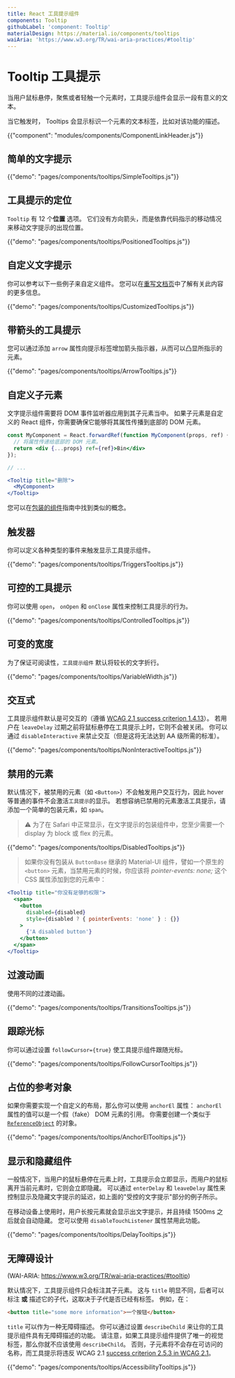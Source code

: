 ```yaml
---
title: React 工具提示组件
components: Tooltip
githubLabel: 'component: Tooltip'
materialDesign: https://material.io/components/tooltips
waiAria: 'https://www.w3.org/TR/wai-aria-practices/#tooltip'
---
```


# Tooltip 工具提示

<p class="description">当用户鼠标悬停，聚焦或者轻触一个元素时，工具提示组件会显示一段有意义的文本。</p>

当它触发时， Tooltips 会显示标识一个元素的文本标签，比如对该功能的描述。

{{"component": "modules/components/ComponentLinkHeader.js"}}

## 简单的文字提示

{{"demo": "pages/components/tooltips/SimpleTooltips.js"}}

## 工具提示的定位

`Tooltip` 有 12 个**位置** 选项。 它们没有方向箭头，而是依靠代码指示的移动情况来移动文字提示的出现位置。

{{"demo": "pages/components/tooltips/PositionedTooltips.js"}}

## 自定义文字提示

你可以参考以下一些例子来自定义组件。 您可以在[重写文档页](/customization/components/)中了解有关此内容的更多信息。

{{"demo": "pages/components/tooltips/CustomizedTooltips.js"}}

## 带箭头的工具提示

您可以通过添加 `arrow` 属性向提示标签增加箭头指示器，从而可以凸显所指示的元素。

{{"demo": "pages/components/tooltips/ArrowTooltips.js"}}

## 自定义子元素

文字提示组件需要将 DOM 事件监听器应用到其子元素当中。 如果子元素是自定义的 React 组件，你需要确保它能够将其属性传播到底部的 DOM 元素。

```jsx
const MyComponent = React.forwardRef(function MyComponent(props, ref) {
  // 将属性传递给底部的 DOM 元素。
  return <div {...props} ref={ref}>Bin</div>
});

// ...

<Tooltip title="删除">
  <MyComponent>
</Tooltip>
```

您可以在[包装的组件](/guides/composition/#wrapping-components)指南中找到类似的概念。

## 触发器

你可以定义各种类型的事件来触发显示工具提示组件。

{{"demo": "pages/components/tooltips/TriggersTooltips.js"}}

## 可控的工具提示

你可以使用 `open`， `onOpen` 和 `onClose` 属性来控制工具提示的行为。

{{"demo": "pages/components/tooltips/ControlledTooltips.js"}}

## 可变的宽度

为了保证可阅读性，`工具提示组件` 默认将较长的文字折行。

{{"demo": "pages/components/tooltips/VariableWidth.js"}}

## 交互式

工具提示组件默认是可交互的（遵循 [WCAG 2.1 success criterion 1.4.13](https://www.w3.org/TR/WCAG21/#content-on-hover-or-focus)）。 若用户在 `leaveDelay` 过期之前将鼠标悬停在工具提示上时，它则不会被关闭。 你可以通过 `disableInteractive` 来禁止交互（但是这将无法达到 AA 级所需的标准）。

{{"demo": "pages/components/tooltips/NonInteractiveTooltips.js"}}

## 禁用的元素

默认情况下，被禁用的元素（如 `<Button>`）不会触发用户交互行为，因此 hover 等普通的事件不会激活`工具提示`的显示。 若想容纳已禁用的元素激活工具提示，请添加一个简单的包装元素，如 `span`。

> ⚠️  为了在 Safari 中正常显示，在文字提示的包装组件中，您至少需要一个 display 为 block 或 flex 的元素。

{{"demo": "pages/components/tooltips/DisabledTooltips.js"}}

> 如果你没有包装从 `ButtonBase` 继承的 Material-UI 组件，譬如一个原生的 `<button>` 元素，当禁用元素的时候，你应该将 _pointer-events: none;_ 这个CSS 属性添加到您的元素中：

```jsx
<Tooltip title="你没有足够的权限">
  <span>
    <button
      disabled={disabled}
      style={disabled ? { pointerEvents: 'none' } : {}}
    >
      {'A disabled button'}
    </button>
  </span>
</Tooltip>
```

## 过渡动画

使用不同的过渡动画。

{{"demo": "pages/components/tooltips/TransitionsTooltips.js"}}

## 跟踪光标

你可以通过设置 `followCursor={true}` 使工具提示组件跟随光标。

{{"demo": "pages/components/tooltips/FollowCursorTooltips.js"}}

## 占位的参考对象

如果你需要实现一个自定义的布局，那么你可以使用 `anchorEl` 属性： `anchorEl` 属性的值可以是一个假（fake） DOM 元素的引用。 你需要创建一个类似于 [`ReferenceObject`](https://github.com/FezVrasta/popper.js/blob/0642ce0ddeffe3c7c033a412d4d60ce7ec8193c3/packages/popper/index.d.ts#L118-L123) 的对象。

{{"demo": "pages/components/tooltips/AnchorElTooltips.js"}}

## 显示和隐藏组件

一般情况下，当用户的鼠标悬停在元素上时，工具提示会立即显示，而用户的鼠标离开当前元素时，它则会立即隐藏。 可以通过 `enterDelay` 和 `leaveDelay` 属性来控制显示及隐藏文字提示的延迟，如上面的"受控的文字提示"部分的例子所示。

在移动设备上使用时，用户长按元素就会显示出文字提示，并且持续 1500ms 之后就会自动隐藏。 您可以使用 `disableTouchListener` 属性禁用此功能。

{{"demo": "pages/components/tooltips/DelayTooltips.js"}}

## 无障碍设计

(WAI-ARIA: https://www.w3.org/TR/wai-aria-practices/#tooltip)

默认情况下，工具提示组件只会标注其子元素。 这与 `title` 明显不同，后者可以标注 **或** 描述它的子代，这取决于子代是否已经有标签。 例如，在：

```html
<button title="some more information">一个按钮</button>
```

`title` 可以作为一种无障碍描述。 你可以通过设置 `describeChild` 来让你的工具提示组件具有无障碍描述的功能。 请注意，如果工具提示组件提供了唯一的视觉标签，那么你就不应该使用 `describeChild`。 否则，子元素将不会存在可访问的名称，而工具提示将违反 WCAG 2.1 [success criterion 2.5.3 in WCAG 2.1](https://www.w3.org/WAI/WCAG21/Understanding/label-in-name.html)。

{{"demo": "pages/components/tooltips/AccessibilityTooltips.js"}}
